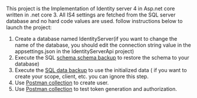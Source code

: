 This project is the Implementation of Identity server 4 in Asp.net core written in .net core 3.
All IS4 settings are fetched from the SQL server database and no hard code values are used.
follow instructions below to launch the project:
1. Create a database named IdentityServer(if you want to change the name of the database, you should edit the connection string value in the appsettings.json in the IdentityServerApi project)
2. Execute the SQL [schema schema backup](https://github.com/sjafarianm/IdentityServerV4/blob/main/schema.sql) to restore the schema to your database)
3. Execute the [SQL data backup](https://github.com/sjafarianm/IdentityServerV4/blob/main/schema.sql) to use the initialized data ( if you want to create your scope, client, etc. you can ignore this step.
4. Use [Postman collection](https://github.com/sjafarianm/IdentityServerV4/blob/main/identity-server.postman_collection.json) to create user.
5. Use [Postman collection](https://github.com/sjafarianm/IdentityServerV4/blob/main/identity-server.postman_collection.json) to test token generation and authorization.
